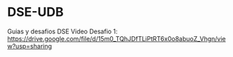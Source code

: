 # DSE-UDB
Guias y desafios DSE
Video Desafio 1: https://drive.google.com/file/d/15m0_TQhJDfTLiPtRT6x0o8abuoZ_Vhgn/view?usp=sharing
